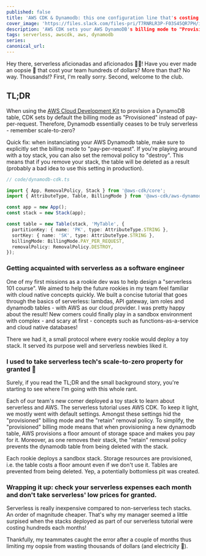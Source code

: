 ```yaml
---
published: false
title: 'AWS CDK & Dynamodb: this one configuration line that's costing you hundreds of dollars! 🤑 🆘'
cover_image: 'https://files.slack.com/files-pri/T7RNRLR3P-F03S45QR7PH/image.png'
description: 'AWS CDK sets your AWS DynamoDB's billing mode to "Provisioned" by default! You're potentially wasting hundreds per month because of this configuration'
tags: serverless, awscdk, aws, dynamodb
series:
canonical_url:
---
```


Hey there, serverless aficionadas and aficionados 😶‍🌫️! Have you ever made an oopsie 🙊 that cost your team hundreds of dollars? More than that? No way. Thousands!? First, I'm really sorry. Second, welcome to the club.

## TL;DR

When using the [AWS Cloud Development Kit](https://github.com/aws/aws-cdk) to provision a DynamoDB table, CDK sets by default the billing mode as "Provisioned" instead of pay-per-request. Therefore, Dynamodb essentially ceases to be truly serverless - remember scale-to-zero?

Quick fix: when instanciating your AWS Dynamodb table, make sure to explicitly set the billing mode to "pay-per-request". If you're playing around with a toy stack, you can also set the removal policy to "destroy". This means that if you remove your stack, the table will be deleted as a result (probably a bad idea to use this setting in production).

```ts
// code/dynamodb-cdk.ts

import { App, RemovalPolicy, Stack } from '@aws-cdk/core';
import { AttributeType, Table, BillingMode } from '@aws-cdk/aws-dynamodb';

const app = new App();
const stack = new Stack(app);

const table = new Table(stack, 'MyTable', {
  partitionKey: { name: 'PK', type: AttributeType.STRING },
  sortKey: { name: 'SK', type: AttributeType.STRING },
  billingMode: BillingMode.PAY_PER_REQUEST,
  removalPolicy: RemovalPolicy.DESTROY,
});
```

### Getting acquainted with serverless as a software engineer

One of my first missions as a rookie dev was to help design a "serverless 101 course". We aimed to help the future rookies in my team feel familiar with cloud native concepts quickly. We built a concise tutorial that goes through the basics of serverless: lambdas, API gateway, iam roles and dynamodb tables - with AWS as our cloud provider. I was pretty happy about the result! New comers could finally play in a sandbox environment with complex - and scary at first - concepts such as functions-as-a-service and cloud native databases!

There we had it, a small protocol where every rookie would deploy a toy stack. It served its purpose well and serverless newbies liked it.

### I used to take serverless tech's scale-to-zero property for granted 🥺

Surely, if you read the TL;DR and the small background story, you're starting to see where I'm going with this whole rant.

Each of our team's new comer deployed a toy stack to learn about serverless and AWS. The serverless tutorial uses AWS CDK. To keep it light, we mostly went with default settings. Amongst these settings hid the "provisioned" billing mode and the "retain" removal policy. To simplify, the "provisioned" billing mode means that when provisioning a new dynamodb table, AWS provisions a floor amount of storage space and makes you pay for it. Moreover, as one removes their stack, the "retain" removal policy prevents the dynamodb table from being deleted with the stack.

Each rookie deploys a sandbox stack. Storage resources are provisioned, i.e. the table costs a floor amount even if we don't use it. Tables are prevented from being deleted. Yep, a potentially bottomless pit was created.

### Wrapping it up: check your serverless expenses each month and don't take serverless' low prices for granted.

Serverless is really inexpensive compared to non-serverless tech stacks. An order of magnitude cheaper. That's why my manager seemed a little surpised when the stacks deployed as part of our serverless tutorial were costing hundreds each months!

Thankfully, my teammates caught the error after a couple of months thus limiting my oopsie from wasting thousands of dollars (and electricity 💚).

